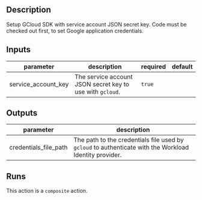 ## Description

Setup GCloud SDK with service account JSON secret key. Code must be checked out first, to set Google application credentials.

## Inputs

| parameter | description | required | default |
| - | - | - | - |
| service_account_key | The service account JSON secret key to use with `gcloud`. | `true` |  |


## Outputs

| parameter | description |
| - | - |
| credentials_file_path | The path to the credentials file used by `gcloud` to authenticate with the Workload Identity provider. |


## Runs

This action is a `composite` action.


